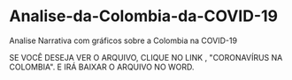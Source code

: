 # Analise-da-Colombia-da-COVID-19
Analise Narrativa com gráficos sobre a Colombia na COVID-19

SE VOCÊ DESEJA VER O ARQUIVO, CLIQUE NO LINK , "CORONAVÍRUS NA COLOMBIA". E IRÁ BAIXAR O ARQUIVO NO WORD.
